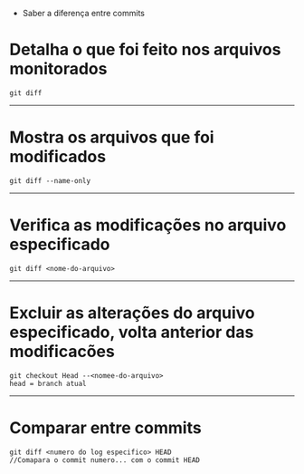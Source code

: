 - Saber a diferença entre commits
# Detalha o que foi feito nos arquivos monitorados
 
```shell
git diff
```
---
# Mostra os arquivos que foi modificados

```shell
git diff --name-only
```
---
# Verifica as modificações no arquivo especificado

```shell
git diff <nome-do-arquivo>
```
----
# Excluir as alterações do arquivo especificado, volta anterior das modificacões

```shell
git checkout Head --<nomee-do-arquivo>
head = branch atual
```
---
# Comparar entre commits

```shell
git diff <numero do log especifico> HEAD
//Comapara o commit numero... com o commit HEAD
```


